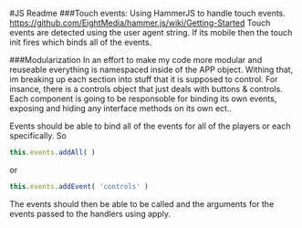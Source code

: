 #JS Readme 
###Touch events: 
Using HammerJS to handle touch events. 
https://github.com/EightMedia/hammer.js/wiki/Getting-Started 
Touch events are detected using the user agent string. If its mobile then the touch init fires which binds all of the events. 

###Modularization 
In an effort to make my code more modular and reuseable everything is namespaced inside of the APP object. Withing that, im breaking up each section into stuff that it is supposed to control. 
For insance, there is a controls object that just deals with buttons & controls. 
Each component is going to be responsoble for binding its own events, exposing and hiding any interface methods on its own ect.. 

Events should be able to bind all of the events for all of the players or each specifically. So 
````js 
this.events.addAll( )
```` 
or 

````js 
this.events.addEvent( 'controls' )
```` 
The events should then be able to be called and the arguments for the events passed to the handlers using 
apply.